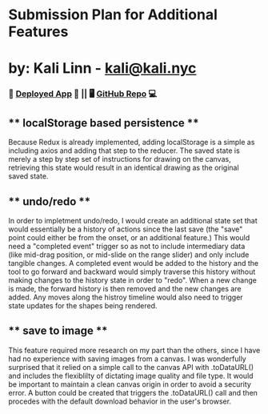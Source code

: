 # Submission Plan for Additional Features # 
# by: Kali Linn - kali@kali.nyc #

### 🚀 [Deployed App](https://screentest-d8a5d.web.app/) 🚀  || 🖥️ [GitHub Repo](https://github.com/SlowGen/screentest) 💻 ###

** localStorage based persistence **
---

Because Redux is already implemented, adding localStorage is a simple as including axios and adding that step to the reducer. The saved state is merely a step by step set of instructions for drawing on the canvas, retrieving this state would result in an identical drawing as the original saved state.

** undo/redo **
---

In order to impletment undo/redo, I would create an additional state set that would essentially be a history of actions since the last save (the "save" point could either be from the onset, or an additional feature.) This would need a "completed event" trigger so as not to include intermediary data (like mid-drag position, or mid-slide on the range slider) and only include tangible changes. A completed event would be added to the history and the tool to go forward and backward would simply traverse this history without making changes to the history state in order to "redo". When a new change is made, the forward history is then removed and the new changes are added. Any moves along the histroy timeline would also need to trigger state updates for the shapes being rendered.

** save to image **
---

This feature required more research on my part than the others, since I have had no experience with saving images from a canvas. I was wonderfully surprised that it relied on a simple call to the canvas API with .toDataURL() and includes the flexiblilty of dictating image quality and file type. It would be important to maintain a clean canvas origin in order to avoid a security error. A button could be created that triggers the .toDataURL() call and then procedes with the default download behavior in the user's browser.

